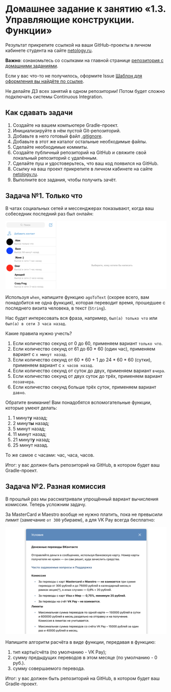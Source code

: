 # Домашнее задание к занятию «1.3. Управляющие конструкции. Функции»

Результат прикрепите ссылкой на ваши GitHub-проекты в личном кабинете студента на сайте [netology.ru](https://netology.ru).

**Важно**: ознакомьтесь со ссылками на главной странице [репозитория с домашними заданиями](../README.md).

Если у вас что-то не получилось, оформите Issue [Шаблон для оформления вы найдёте по ссылке](../report-requirements.md).

Не делайте ДЗ всех занятий в одном репозитории! Потом будет сложно подключать системы Continuous Integration.

## Как сдавать задачи

1. Создайте на вашем компьютере Gradle-проект.
1. Инициализируйте в нём пустой Git-репозиторий.
1. Добавьте в него готовый файл [.gitignore](../.gitignore).
1. Добавьте в этот же каталог остальные необходимые файлы.
1. Сделайте необходимые коммиты.
1. Создайте публичный репозиторий на GitHub и свяжите свой локальный репозиторий с удалённым.
1. Сделайте пуш и удостоверьтесь, что ваш код появился на GitHub.
1. Ссылку на ваш проект прикрепите в личном кабинете на сайте [netology.ru](https://netology.ru).
1. Выполните все задания, чтобы получить зачёт.

## Задача №1. Только что

В чатах социальных сетей и мессенджерах показывают, когда ваш собеседник последний раз был онлайн:

![](pic/tg-contacts.png)

Используя `when`, напишите функцию `agoToText` (скорее всего, вам понадобится не одна функция), которая переводит время, прошедшее с последнего визита человека, в текст (`String`).

Нас будет интересовать вся фраза, например, `был(а) только что` или `был(а) в сети 3 часа назад`.

Какие правила нужно учесть?
1. Если количество секунд от 0 до 60, применяем вариант `только что`.
1. Если количество секунд от 61 до 60 * 60 (один час), применяем вариант с `x минут назад`.
1. Если количество секунд от 60 * 60 + 1 до 24 * 60 * 60 (сутки), применяем вариант с `x часов назад`.
1. Если количество секунд от суток до двух, применяем вариант `вчера`.
1. Если количество секунд от двух суток до трёх, применяем вариант `позавчера`.
1. Если количество секунд больше трёх суток, применяем вариант `давно`.

Обратите внимание! Вам понадобятся вспомогательные функции, которые умеют делать:
1. 1 минут**у** назад;
1. 2 минут**ы** назад;
1. 5 минут назад;
1. 11 минут назад;
1. 21 минут**у** назад;
1. 25 минут назад.

То же самое с часами: час, часа, часов.

Итог: у вас должен быть репозиторий на GitHub, в котором будет ваш Gradle-проект.

## Задача №2. Разная комиссия

В прошлый раз мы рассматривали упрощённый вариант вычисления комиссии. Теперь усложним задачу.

За MasterCard и Maestro вообще не нужно платить, пока не превысили лимит (замечание `от 300` убираем), а для VK Pay всегда бесплатно:

![](pic/vk-commission.png)

Напишите алгоритм расчёта в виде функции, передавая в функцию:
1. тип карты/счёта (по умолчанию - VK Pay);
1. сумму предыдущих переводов в этом месяце (по умолчанию - 0 руб.).
1. сумму совершаемого перевода.

Итог: у вас должен быть репозиторий на GitHub, в котором будет ваш Gradle-проект.
